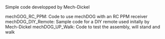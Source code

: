 Simple code developped by Mech-Dickel

mechGOG_RC_PPM: Code to use mechDOG with an RC PPM receiver<br>
mechDOG_DIY_Remote: Sample code for a DIY remote used initally by Mech-Dickel
mechDOG_UP_Walk: Code to test the assembly, will stand and walk
